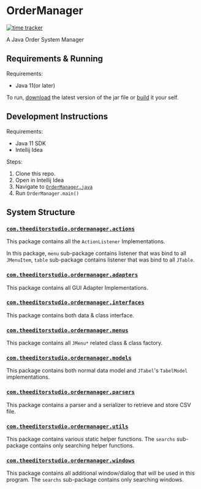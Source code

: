 # OrderManager
[![time tracker](https://wakatime.com/badge/github/ssysm/OrderManager.svg)](https://wakatime.com/badge/github/ssysm/OrderManager)

A Java Order System Manager

## Requirements & Running

Requirements:
- Java 11(or later)

To run, [download](https://github.com/ssysm/OrderManager/releases) the latest version of the jar file or [build](#Development-Instructions) it
your self.

## Development Instructions

Requirements:
- Java 11 SDK
- Intellij Idea

Steps:
1. Clone this repo.
1. Open in Intellij Idea
1. Navigate to [`OrderManager.java`](src/com/theeditorstudio/ordermanager/OrderManager.java)
1. Run `OrderManager.main()`

## System Structure

### [`com.theeditorstudio.ordermanager.actions`](src/com/theeditorstudio/ordermanager/actions)
This package contains all the `ActionListener` Implementations.

In this package, `menu` sub-package contains listener that was bind to
all `JMenuItem`, `table` sub-package contains listener that was bind to all
`JTable`.
 
### [`com.theeditorstudio.ordermanager.adapters`](src/com/theeditorstudio/ordermanager/adapters)
This package contains all GUI Adapter Implementations.

### [`com.theeditorstudio.ordermanager.interfaces`](src/com/theeditorstudio/ordermanager/interfaces)
This package contains both data & class interface.

### [`com.theeditorstudio.ordermanager.menus`](src/com/theeditorstudio/ordermanager/menus)
This package contains all `JMenu*` related class & class factory.

### [`com.theeditorstudio.ordermanager.models`](src/com/theeditorstudio/ordermanager/models)
This package contains both normal data model and `JTabel`'s `TabelModel` implementations.

### [`com.theeditorstudio.ordermanager.parsers`](src/com/theeditorstudio/ordermanager/parsers)
This package contains a parser and a serializer to retrieve and store CSV file.

### [`com.theeditorstudio.ordermanager.utils`](src/com/theeditorstudio/ordermanager/utils)
This package contains various static helper functions. The `searchs` sub-package contains
only searching helper functions.

### [`com.theeditorstudio.ordermanager.windows`](src/com/theeditorstudio/ordermanager/windows)
This package contains all additional window/dialog that will be used 
in this program. The `searchs` sub-package contains only searching windows.




